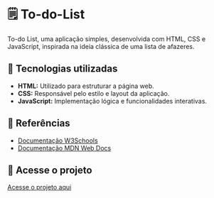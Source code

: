 # 🗒️ To-do-List
To-do List, uma aplicação simples, desenvolvida com HTML, CSS e JavaScript, inspirada na ideia clássica de uma lista de afazeres.

## 🚀 Tecnologias utilizadas
- **HTML:** Utilizado para estruturar a página web.
- **CSS:** Responsável pelo estilo e layout da aplicação.
- **JavaScript:** Implementação lógica e funcionalidades interativas.

## 📖 Referências
- [Documentação W3Schools](https://www.w3schools.com/howto/howto_js_todolist.asp)
- [Documentação MDN Web Docs](https://developer.mozilla.org/en-US/docs/Web/JavaScript)

## 📂 Acesse o projeto
[Acesse o projeto aqui]()
